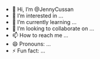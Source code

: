 - 👋 Hi, I’m @JennyCussan
- 👀 I’m interested in ...
- 🌱 I’m currently learning ...
- 💞️ I’m looking to collaborate on ...
- 📫 How to reach me ...
- 😄 Pronouns: ...
- ⚡ Fun fact: ...

<!---
JennyCussan/JennyCussan is a ✨ special ✨ repository because its `README.md` (this file) appears on your GitHub profile.
You can click the Preview link to take a look at your changes.
--->
